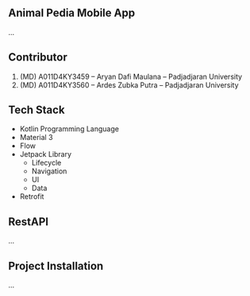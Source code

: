 ## Animal Pedia Mobile App
...

## Contributor
1. (MD) A011D4KY3459 – Aryan Dafi Maulana – Padjadjaran University
2. (MD) A011D4KY3560 – Ardes Zubka Putra – Padjadjaran University

## Tech Stack
- Kotlin Programming Language
- Material 3
- Flow
- Jetpack Library
  - Lifecycle
  - Navigation
  - UI
  - Data
- Retrofit

## RestAPI
...

## Project Installation
...
